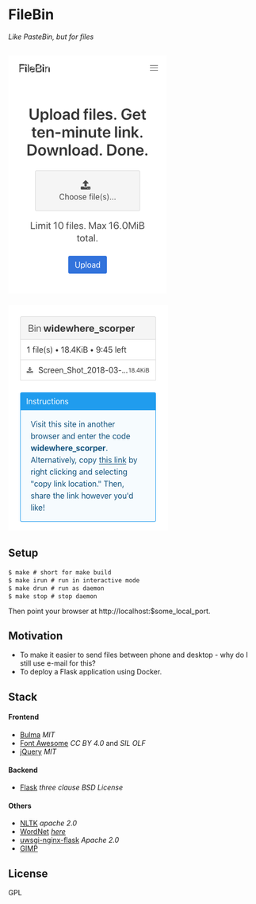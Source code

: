# FileBin

*Like PasteBin, but for files*

![main](screenshots/main.png?raw=true)
---
![main](screenshots/bin.png?raw=true)

## Setup

```
$ make # short for make build
$ make irun # run in interactive mode
$ make drun # run as daemon
$ make stop # stop daemon
```

Then point your browser at http://localhost:$some_local_port.

## Motivation

- To make it easier to send files between phone and desktop - why do I still use e-mail for this?
- To deploy a Flask application using Docker.

## Stack

#### Frontend

- [Bulma](https://bulma.io/) _MIT_
- [Font Awesome](https://fontawesome.com/v4.7.0/) _CC BY 4.0_ and _SIL OLF_
- [jQuery](https://jquery.com/) _MIT_

#### Backend

- [Flask](http://flask.pocoo.org/) _three clause BSD License_

#### Others

- [NLTK](https://www.nltk.org/) _apache 2.0_
- [WordNet](https://wordnet.princeton.edu/) _[here](https://wordnet.princeton.edu/license-and-commercial-use)_
- [uwsgi-nginx-flask](https://github.com/tiangolo/uwsgi-nginx-flask-docker]) _Apache 2.0_
- [GIMP](https://www.gimp.org/)

## License

GPL
